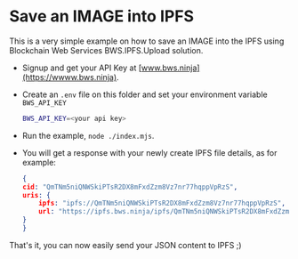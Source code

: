 # Save an IMAGE into IPFS

This is a very simple example on how to save an IMAGE into the IPFS using Blockchain Web Services BWS.IPFS.Upload solution.

- Signup and get your API Key at [www.bws.ninja](https://wwww.bws.ninja).
- Create an ```.env``` file on this folder and set your environment variable 
```BWS_API_KEY```

    ```bash
    BWS_API_KEY=<your api key>
    ```
- Run the example, ```node ./index.mjs```.
- You will get a response with your newly create IPFS file details, as for example:

    ```json
    {
    cid: "QmTNm5niQNWSkiPTsR2DX8mFxdZzm8Vz7nr77hqppVpRzS",
    uris: {
        ipfs: "ipfs://QmTNm5niQNWSkiPTsR2DX8mFxdZzm8Vz7nr77hqppVpRzS",
        url: "https://ipfs.bws.ninja/ipfs/QmTNm5niQNWSkiPTsR2DX8mFxdZzm8Vz7nr77hqppVpRzS"
    }
    }
    ```

That's it, you can now easily send your JSON content to IPFS ;)